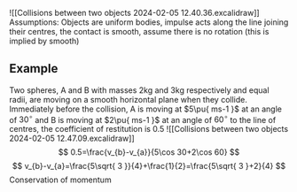 ![[Collisions between two objects 2024-02-05 12.40.36.excalidraw]]
Assumptions: Objects are uniform bodies, impulse acts along the line joining their centres, the contact is smooth, assume there is no rotation (this is implied by smooth)
## Example
Two spheres, A and B with masses 2kg and 3kg respectively and equal radii, are moving on a smooth horizontal plane when they collide. Immediately before the collision, A is moving at $5\pu{ ms-1 }$ at an angle of $30^{\circ}$ and B is moving at $2\pu{ ms-1 }$ at an angle of $60^{\circ}$ to the line of centres, the coefficient of restitution is 0.5
![[Collisions between two objects 2024-02-05 12.47.09.excalidraw]]
$$
0.5=\frac{v_{b}-v_{a}}{5\cos 30+2\cos 60}
$$
$$
v_{b}-v_{a}=\frac{5\sqrt{ 3 }}{4}+\frac{1}{2}=\frac{5\sqrt{ 3 }+2}{4}
$$
Conservation of momentum